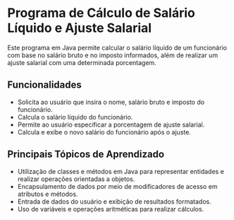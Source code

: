 # Programa de Cálculo de Salário Líquido e Ajuste Salarial

Este programa em Java permite calcular o salário líquido de um funcionário com base no salário bruto e no imposto informados, 
além de realizar um ajuste salarial com uma determinada porcentagem.

## Funcionalidades

- Solicita ao usuário que insira o nome, salário bruto e imposto do funcionário.
- Calcula o salário líquido do funcionário.
- Permite ao usuário especificar a porcentagem de ajuste salarial.
- Calcula e exibe o novo salário do funcionário após o ajuste.

## Principais Tópicos de Aprendizado

- Utilização de classes e métodos em Java para representar entidades e realizar operações orientadas a objetos.
- Encapsulamento de dados por meio de modificadores de acesso em atributos e métodos.
- Entrada de dados do usuário e exibição de resultados formatados.
- Uso de variáveis e operações aritméticas para realizar cálculos.



